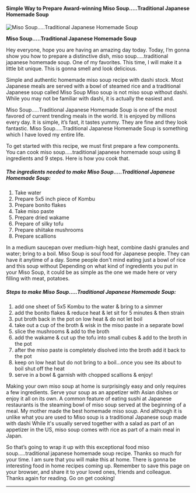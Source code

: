             

#### Simple Way to Prepare Award-winning Miso Soup.....Traditional Japanese Homemade Soup

![Miso Soup&hellip;..Traditional Japanese Homemade Soup](https://img-global.cpcdn.com/recipes/6213998454243328/751x532cq70/miso-souptraditional-japanese-homemade-soup-recipe-main-photo.jpg)

**Miso Soup&hellip;..Traditional Japanese Homemade Soup**

Hey everyone, hope you are having an amazing day today. Today, I’m gonna show you how to prepare a distinctive dish, miso soup…..traditional japanese homemade soup. One of my favorites. This time, I will make it a little bit unique. This is gonna smell and look delicious.

Simple and authentic homemade miso soup recipe with dashi stock. Most Japanese meals are served with a bowl of steamed rice and a traditional Japanese soup called Miso Soup Miso soup is not miso soup without dashi. While you may not be familiar with dashi, it is actually the easiest and.

Miso Soup…..Traditional Japanese Homemade Soup is one of the most favored of current trending meals in the world. It is enjoyed by millions every day. It is simple, it’s fast, it tastes yummy. They are fine and they look fantastic. Miso Soup…..Traditional Japanese Homemade Soup is something which I have loved my entire life.

To get started with this recipe, we must first prepare a few components. You can cook miso soup…..traditional japanese homemade soup using 8 ingredients and 9 steps. Here is how you cook that.

##### The ingredients needed to make Miso Soup…..Traditional Japanese Homemade Soup:

1.  Take water
2.  Prepare 5x5 inch piece of Kombu
3.  Prepare bonito flakes
4.  Take miso paste
5.  Prepare dried wakame
6.  Prepare of silky tofu
7.  Prepare shiitake mushrooms
8.  Prepare scallions

In a medium saucepan over medium-high heat, combine dashi granules and water; bring to a boil. Miso Soup is soul food for Japanese people. They can have it anytime of a day. Some people don't mind eating just a bowl of rice and this soup without Depending on what kind of ingredients you put in your Miso Soup, it could be as simple as the one we made here or very filling with meat, potatoes.

##### Steps to make Miso Soup…..Traditional Japanese Homemade Soup:

1.  add one sheet of 5x5 Kombu to the water & bring to a simmer
2.  add the bonito flakes & reduce heat & let sit for 5 minutes & then strain
3.  put broth back in the pot on low heat & do not let boil
4.  take out a cup of the broth & wisk in the miso paste in a separate bowl
5.  slice the mushrooms & add to the broth
6.  add the wakame & cut up the tofu into small cubes & add to the broth in the pot
7.  after the miso paste is completely disolved into the broth add it back to the pot
8.  keep on low heat but do not bring to a boil…once you see its about to boil shut off the heat
9.  serve in a bowl & garnish with chopped scallions & enjoy!

Making your own miso soup at home is surprisingly easy and only requires a few ingredients. Serve your soup as an appetizer with Asian dishes or enjoy it all on its own. A common feature of eating sushi at Japanese restaurants is the steaming bowl of miso soup served at the beginning of a meal. My mother made the best homemade miso soup. And although it is unlike what you are used to Miso soup is a traditional Japanese soup made with dashi While it's usually served together with a salad as part of an appetizer in the US, miso soup comes with rice as part of a main meal in Japan.

So that’s going to wrap it up with this exceptional food miso soup…..traditional japanese homemade soup recipe. Thanks so much for your time. I am sure that you will make this at home. There is gonna be interesting food in home recipes coming up. Remember to save this page on your browser, and share it to your loved ones, friends and colleague. Thanks again for reading. Go on get cooking!

* * *